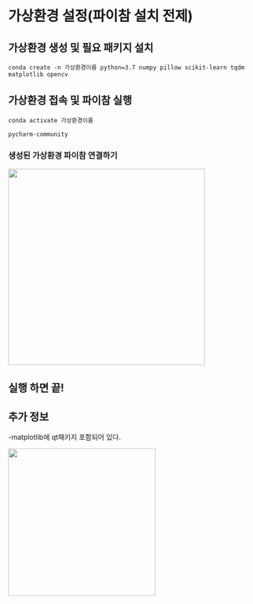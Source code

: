 
# 가상환경 설정(파이참 설치 전제)


## 가상환경 생성 및 필요 패키지 설치
```
conda create -n 가상환경이름 python=3.7 numpy pillow scikit-learn tqdm matplotlib opencv

```

## 가상환경 접속 및 파이참 실행
```
conda activate 가상환경이름

pycharm-community

```

### 생성된 가상환경 파이참 연결하기
<img src="blob:https://imgur.com/97f5b85d-ef44-4db4-b118-06580469e3ba" width="400">



## 실행 하면 끝!





## 추가 정보

-matplotlib에 qt패키지 포함되어 있다.

<img src="blob:https://imgur.com/d3246c08-92fa-476f-8fd6-67fcc99d7d06" width="300">




